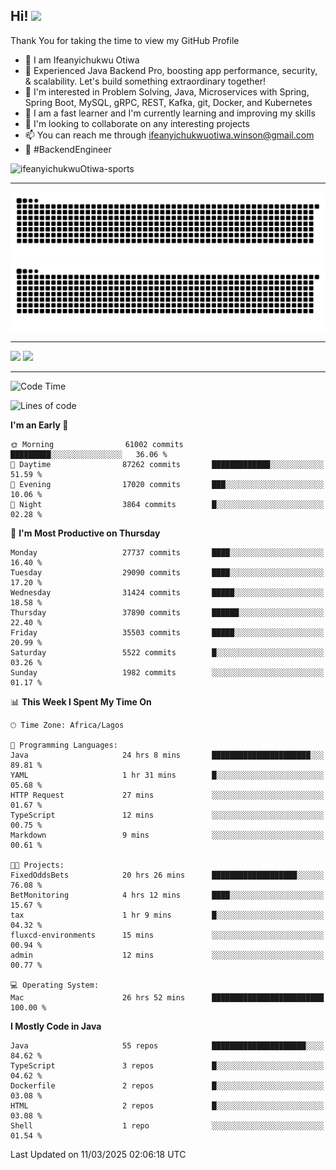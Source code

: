 <!-- BLOG-POST-LIST:START --><!-- BLOG-POST-LIST:END -->

## Hi! <img src="https://media.giphy.com/media/hvRJCLFzcasrR4ia7z/giphy.gif" width="4%"> 

Thank You for taking the time to view my GitHub Profile

- 👋 I am Ifeanyichukwu Otiwa
- 🚀 Experienced Java Backend Pro, boosting app performance, security, & scalability. Let's build something extraordinary together!
- 👀 I'm interested in Problem Solving, Java, Microservices with Spring, Spring Boot, MySQL, gRPC, REST, Kafka, git, Docker, and Kubernetes
- 🌱 I am a fast learner and I'm currently learning and improving my skills
- 💞️ I'm looking to collaborate on any interesting projects
- 📫 You can reach me through ifeanyichukwuotiwa.winson@gmail.com
- 🚀 #BackendEngineer

<p align="left" marginTop="10px"> <img src="https://komarev.com/ghpvc/?username=ifeanyichukwuOtiwa-sports&label=Profile%20views&color=0e75b6&style=for-the-badge" alt="ifeanyichukwuOtiwa-sports" /> </p>

***

<!--🐍📈SNAKEGRAPH / 🌐WEBSITE: https://github.com/Platane/snk -->
![github contribution grid snake animation](https://raw.githubusercontent.com/ifeanyichukwuOtiwa-sports/ifeanyichukwuOtiwa-sports/output/github-contribution-grid-snake-dark.svg#gh-dark-mode-only)![github contribution grid snake animation](https://raw.githubusercontent.com/ifeanyichukwuOtiwa-sports/ifeanyichukwuOtiwa-sports/output/github-contribution-grid-snake.svg#gh-light-mode-only)

***

<p float="left">
  <img float="left" src="https://github-readme-stats.vercel.app/api?username=ifeanyichukwuOtiwa-sports&count_private=true&include_all_commits=true&theme=react&show_icons=true" />
  <img float="right" src="https://github-readme-stats.vercel.app/api/top-langs/?username=ifeanyichukwuOtiwa-sports&layout=compact&show_icons=true&theme=react" /> 
</p>

***



<!--START_SECTION:waka-->
![Code Time](http://img.shields.io/badge/Code%20Time-3%2C530%20hrs%202%20mins-blue)

![Lines of code](https://img.shields.io/badge/From%20Hello%20World%20I%27ve%20Written-43.9%20million%20lines%20of%20code-blue)

**I'm an Early 🐤** 

```text
🌞 Morning                61002 commits       █████████░░░░░░░░░░░░░░░░   36.06 % 
🌆 Daytime                87262 commits       █████████████░░░░░░░░░░░░   51.59 % 
🌃 Evening                17020 commits       ███░░░░░░░░░░░░░░░░░░░░░░   10.06 % 
🌙 Night                  3864 commits        █░░░░░░░░░░░░░░░░░░░░░░░░   02.28 % 
```
📅 **I'm Most Productive on Thursday** 

```text
Monday                   27737 commits       ████░░░░░░░░░░░░░░░░░░░░░   16.40 % 
Tuesday                  29090 commits       ████░░░░░░░░░░░░░░░░░░░░░   17.20 % 
Wednesday                31424 commits       █████░░░░░░░░░░░░░░░░░░░░   18.58 % 
Thursday                 37890 commits       ██████░░░░░░░░░░░░░░░░░░░   22.40 % 
Friday                   35503 commits       █████░░░░░░░░░░░░░░░░░░░░   20.99 % 
Saturday                 5522 commits        █░░░░░░░░░░░░░░░░░░░░░░░░   03.26 % 
Sunday                   1982 commits        ░░░░░░░░░░░░░░░░░░░░░░░░░   01.17 % 
```


📊 **This Week I Spent My Time On** 

```text
🕑︎ Time Zone: Africa/Lagos

💬 Programming Languages: 
Java                     24 hrs 8 mins       ██████████████████████░░░   89.81 % 
YAML                     1 hr 31 mins        █░░░░░░░░░░░░░░░░░░░░░░░░   05.68 % 
HTTP Request             27 mins             ░░░░░░░░░░░░░░░░░░░░░░░░░   01.67 % 
TypeScript               12 mins             ░░░░░░░░░░░░░░░░░░░░░░░░░   00.75 % 
Markdown                 9 mins              ░░░░░░░░░░░░░░░░░░░░░░░░░   00.61 % 

🐱‍💻 Projects: 
FixedOddsBets            20 hrs 26 mins      ███████████████████░░░░░░   76.08 % 
BetMonitoring            4 hrs 12 mins       ████░░░░░░░░░░░░░░░░░░░░░   15.67 % 
tax                      1 hr 9 mins         █░░░░░░░░░░░░░░░░░░░░░░░░   04.32 % 
fluxcd-environments      15 mins             ░░░░░░░░░░░░░░░░░░░░░░░░░   00.94 % 
admin                    12 mins             ░░░░░░░░░░░░░░░░░░░░░░░░░   00.77 % 

💻 Operating System: 
Mac                      26 hrs 52 mins      █████████████████████████   100.00 % 
```

**I Mostly Code in Java** 

```text
Java                     55 repos            █████████████████████░░░░   84.62 % 
TypeScript               3 repos             █░░░░░░░░░░░░░░░░░░░░░░░░   04.62 % 
Dockerfile               2 repos             █░░░░░░░░░░░░░░░░░░░░░░░░   03.08 % 
HTML                     2 repos             █░░░░░░░░░░░░░░░░░░░░░░░░   03.08 % 
Shell                    1 repo              ░░░░░░░░░░░░░░░░░░░░░░░░░   01.54 % 
```




 Last Updated on 11/03/2025 02:06:18 UTC
<!--END_SECTION:waka-->

<!--
<p align="center">
![trophy](https://github-profile-trophy.vercel.app/?username=ifeanyichukwuOtiwa-sports&theme=onedark) (https://github.com/ryo-ma/github-profile-trophy)
</p>
-->

<!---
ifeanyi-otiwa/ifeanyi-otiwa is a ✨ special ✨ repository because its `README.md` (this file) appears on your GitHub profile.
You can click the Preview link to take a look at your changes.
--->
